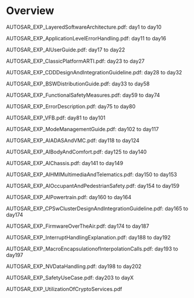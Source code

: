 # Overview

AUTOSAR\_EXP\_LayeredSoftwareArchitecture.pdf: day1 to day10

AUTOSAR\_EXP\_ApplicationLevelErrorHandling.pdf: day11 to day16

AUTOSAR\_EXP\_AIUserGuide.pdf: day17 to day22

AUTOSAR\_EXP\_ClassicPlatformARTI.pdf: day23 to day27

AUTOSAR\_EXP\_CDDDesignAndIntegrationGuideline.pdf: day28 to day32

AUTOSAR\_EXP\_BSWDistributionGuide.pdf: day33 to day58

AUTOSAR\_EXP\_FunctionalSafetyMeasures.pdf: day59 to day74

AUTOSAR\_EXP\_ErrorDescription.pdf: day75 to day80

AUTOSAR\_EXP\_VFB.pdf: day81 to day101

AUTOSAR\_EXP\_ModeManagementGuide.pdf: day102 to day117

AUTOSAR\_EXP\_AIADASAndVMC.pdf: day118 to day124

AUTOSAR\_EXP\_AIBodyAndComfort.pdf: day125 to day140

AUTOSAR\_EXP\_AIChassis.pdf: day141 to day149

AUTOSAR\_EXP\_AIHMIMultimediaAndTelematics.pdf: day150 to day153

AUTOSAR\_EXP\_AIOccupantAndPedestrianSafety.pdf: day154 to day159

AUTOSAR\_EXP\_AIPowertrain.pdf: day160 to day164

AUTOSAR\_EXP\_CPSwClusterDesignAndIntegrationGuideline.pdf: day165 to day174

AUTOSAR\_EXP\_FirmwareOverTheAir.pdf: day174 to day187

AUTOSAR\_EXP\_InterruptHandlingExplanation.pdf: day188 to day192

AUTOSAR\_EXP\_MacroEncapsulationofInterpolationCalls.pdf: day193 to day197

AUTOSAR\_EXP\_NVDataHandling.pdf: day198 to day202

AUTOSAR\_EXP\_SafetyUseCase.pdf: day203 to dayX

AUTOSAR\_EXP\_UtilizationOfCryptoServices.pdf
